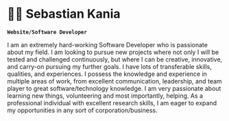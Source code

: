 # 🏄‍♂️ Sebastian Kania

**`Website/Software Developer`**

I am an extremely hard-working Software Developer who is passionate about my field. I am looking to pursue new projects where not only I will be tested and challenged continuously, but where I can be creative, innovative, and carry-on pursuing my further goals. I have lots of transferable skills, qualities, and experiences. I possess the knowledge and experience in multiple areas of work, from excellent communication, leadership, and team player to great software/technology knowledge. I am very passionate about learning new things, volunteering and most importantly, helping. As a professional individual with excellent research skills, I am eager to expand my opportunities in any sort of corporation/business.
